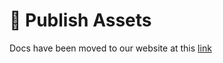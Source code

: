 # 📢 Publish Assets

Docs have been moved to our website at this [link](https://tomatophp.com/en/open-source/filament-developer-gate)

